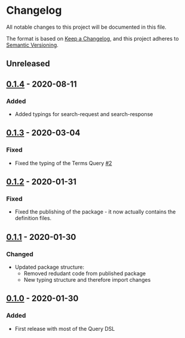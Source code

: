 # Changelog
All notable changes to this project will be documented in this file.

The format is based on [Keep a Changelog](https://keepachangelog.com/en/1.0.0/),
and this project adheres to [Semantic Versioning](https://semver.org/spec/v2.0.0.html).

## Unreleased

## [0.1.4] - 2020-08-11
### Added
- Added typings for search-request and search-response

## [0.1.3] - 2020-03-04
### Fixed
- Fixed the typing of the Terms Query [#2](https://github.com/SiNEXiST/elastic-types/issues/2)

## [0.1.2] - 2020-01-31
### Fixed
- Fixed the publishing of the package - it now actually contains the definition files.

## [0.1.1] - 2020-01-30
### Changed
- Updated package structure:
  - Removed redudant code from published package
  - New typing structure and therefore import changes

## [0.1.0] - 2020-01-30
### Added
- First release with most of the Query DSL

[Unreleased]: https://github.com/deckdom/elastic-types/compare/v0.1.4...HEAD
[0.1.4]: https://github.com/deckdom/elastic-types/compare/v0.1.3...v0.1.4
[0.1.3]: https://github.com/deckdom/elastic-types/compare/v0.1.2...v0.1.3
[0.1.2]: https://github.com/deckdom/elastic-types/compare/v0.1.1...v0.1.2
[0.1.1]: https://github.com/deckdom/elastic-types/compare/v0.1.0...v0.1.1
[0.1.0]: https://github.com/deckdom/elastic-types/releases/tag/v0.1.0
